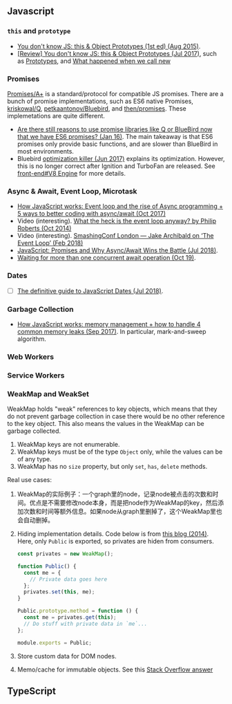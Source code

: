 ## Javascript


### `this` and `prototype`
* [You don't know JS: this & Object Prototypes (1st ed) (Aug 2015)](https://github.com/getify/You-Dont-Know-JS/tree/1st-ed/this%20%26%20object%20prototypes).
* [[Review] You don't know JS: this & Object Prototypes (Jul 2017)](http://blog.ifyouseewendy.com/blog/2017/07/03/review-you-dont-know-js-this-and-object-prototypes), such as [Prototypes](http://blog.ifyouseewendy.com/blog/2017/07/03/review-you-dont-know-js-this-and-object-prototypes/#prototypes), and [What happened when we call new](http://blog.ifyouseewendy.com/blog/2017/07/03/review-you-dont-know-js-this-and-object-prototypes/#what-happened-when-we-callnew-)

### Promises
[Promises/A+](https://promisesaplus.com/) is a standard/protocol for compatible JS promises. There are a bunch of promise implementations, such as ES6 native Promises, [kriskowal/Q](https://github.com/kriskowal/q/blob/v1/design/README.md), [petkaantonov/Bluebird](https://github.com/petkaantonov/bluebird), and [then/promises](https://github.com/then/promise/blob/master/src/core.js). These implemetations are quite different.
* [Are there still reasons to use promise libraries like Q or BlueBird now that we have ES6 promises? (Jan 16)](https://stackoverflow.com/questions/34960886/are-there-still-reasons-to-use-promise-libraries-like-q-or-bluebird-now-that-we/34961040). The main takeaway is that ES6 promises only provide basic functions, and are slower than BlueBird in most environments.
* Bluebird [optimization killer (Jun 2017)](https://github.com/petkaantonov/bluebird/wiki/Optimization-killers) explains its optimization. However, this is no longer correct after Ignition and TurboFan are released. See [front-end#V8 Engine](../../front-end/README.md) for more details.

### Async & Await, Event Loop, Microtask
* [How JavaScript works: Event loop and the rise of Async programming + 5 ways to better coding with async/await (Oct 2017)](https://blog.sessionstack.com/how-javascript-works-event-loop-and-the-rise-of-async-programming-5-ways-to-better-coding-with-2f077c4438b5)
* Video (interesting). [What the heck is the event loop anyway? by Philip Roberts (Oct 2014)](https://www.youtube.com/embed/8aGhZQkoFbQ)
* Video (interesting). [SmashingConf London — Jake Archibald on ‘The Event Loop’ (Feb 2018)](https://vimeo.com/254947206)
* [JavaScript: Promises and Why Async/Await Wins the Battle (Jul 2018)](https://dev.to/nickparsons/javascript-promises-and-why-asyncawait-wins-the-battle-1g8a).
* [Waiting for more than one concurrent await operation (Oct 19)](https://stackoverflow.com/questions/46889290/waiting-for-more-than-one-concurrent-await-operation).

### Dates
- [ ] [The definitive guide to JavaScript Dates (Jul 2018)](https://flaviocopes.com/javascript-dates/).

### Garbage Collection
* [How JavaScript works: memory management + how to handle 4 common memory leaks (Sep 2017)](https://blog.sessionstack.com/how-javascript-works-memory-management-how-to-handle-4-common-memory-leaks-3f28b94cfbec). In particular, mark-and-sweep algorithm.

### Web Workers


### Service Workers

### WeakMap and WeakSet
WeakMap holds "weak" references to key objects, which means that they do not prevent garbage collection in case there would be no other reference to the key object. This also means the values in the WeakMap can be garbage collected.  

1. WeakMap keys are not enumerable.
2. WeakMap keys must be of the type `Object` only, while the values can be of any type.
3. WeakMap has no `size` property, but only `set`, `has`, `delete` methods.

Real use cases:
1. WeakMap的实际例子：一个graph里的node，记录node被点击的次数和时间。优点是不需要修改node本身，而是把node作为WeakMap的key，然后添加次数和时间等额外信息。如果node从graph里删掉了，这个WeakMap里也会自动删掉。
2. Hiding implementation details. Code below is from [this blog (2014)](https://fitzgeraldnick.com/2014/01/13/hiding-implementation-details-with-e6-weakmaps.html). Here, only `Public` is exported, so privates are hiden from consumers.
   ```js
   const privates = new WeakMap();

   function Public() {
     const me = {
       // Private data goes here
     };
     privates.set(this, me);
   }

   Public.prototype.method = function () {
     const me = privates.get(this);
     // Do stuff with private data in `me`...
   };

   module.exports = Public;
   ```

3. Store custom data for DOM nodes.
4. Memo/cache for immutable objects. See this [Stack Overflow answer](https://stackoverflow.com/a/46263541)

## TypeScript